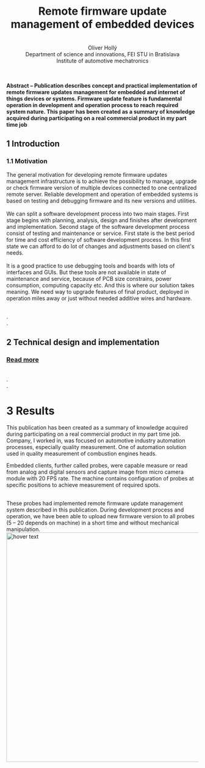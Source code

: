 # <div align="center">Remote firmware update management of embedded devices</div>

<br/>

<div align="center">Oliver Hollý</div>

<div align="center">Department of science and innovations, FEI STU in Bratislava</div>

<div align="center">Institute of automotive mechatronics</div>

<br/>
<br/>

**Abstract – Publication describes concept and practical implementation of remote firmware updates management for embedded and internet of things devices or systems. Firmware update feature is fundamental operation in development and operation process to reach required system nature. This paper has been created as a summary of knowledge acquired during participating on a real commercial product in my part time job**


## 1 Introduction
### 1.1 Motivation

The general motivation for developing remote firmware updates management infrastructure is to achieve the possibility to manage, upgrade or check firmware version of multiple devices connected to one centralized remote server. Reliable development and operation of embedded systems is based on testing and debugging firmware and its new versions and utilities.
<br/>
<br/>
We can split a software development process into two main stages. First stage begins with planning, analysis, design and finishes after development and implementation. Second stage of the software development process consist of testing and maintenance or service. First state is the best period for time and cost efficiency of software development process. In this first state we can afford to do lot of changes and adjustments based on client's needs.
<br/>
<br/>
It is a good practice to use debugging tools and boards with lots of interfaces and GUIs. But these tools are not available in state of maintenance and service, because of PCB size constrains, power consumption, computing capacity etc. And this is where our solution takes meaning. We need way to upgrade features of final product, deployed in operation miles away or just without needed additive wires and hardware.

<br/>.
<br/>.

## 2 Technical design and implementation

### [Read more](https://github.com/Zahorack/udp-firmware-uploader/blob/master/HOLLY_SVOC_2020.pdf)
<br/>.
<br/>.


# 3 Results

This publication has been created as a summary of knowledge
acquired during participating on a real commercial product in
my part time job. Company, I worked in, was focused on
automotive industry automation processes, especially quality
measurement. One of automation
solution used in quality measurement of combustion engines
heads.
<br/>

Embedded clients, further called probes, were capable
measure or read from analog and digital sensors and capture
image from micro camera module with 20 FPS rate. The
machine contains configuration of probes at specific positions
to achieve measurement of required spots.

<br/>
These probes had implemented remote firmware update
management system described in this publication. During
development process and operation, we have been able to
upload new firmware version to all probes (5 – 20 depends on
machine) in a short time and without mechanical manipulation.
<br/>

<img src="https://github.com/Zahorack/udp-firmware-uploader/img/probes.jpg" align="center" width="600" title="hover text">


